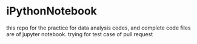 # iPythonNotebook

this repo for the practice for data analysis codes, and complete code files are of jupyter notebook.
trying for test case of pull request 